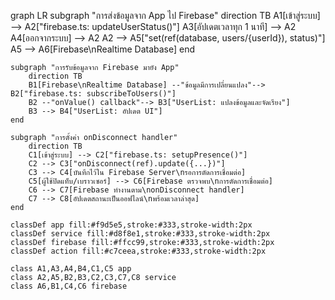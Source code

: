 graph LR
subgraph "การส่งข้อมูลจาก App ไป Firebase"
direction TB
A1[เข้าสู่ระบบ] --> A2["firebase.ts: updateUserStatus()"]
A3[อัปเดตเวลาทุก 1 นาที] --> A2
A4[ออกจากระบบ] --> A2
A2 --> A5["set(ref(database, users/{userId}), status)"]
A5 --> A6[Firebase\nRealtime Database]
end

    subgraph "การรับข้อมูลจาก Firebase มายัง App"
        direction TB
        B1[Firebase\nRealtime Database] --"ข้อมูลมีการเปลี่ยนแปลง"--> B2["firebase.ts: subscribeToUsers()"]
        B2 --"onValue() callback"--> B3["UserList: แปลงข้อมูลและจัดเรียง"]
        B3 --> B4["UserList: อัปเดต UI"]
    end

    subgraph "การตั้งค่า onDisconnect handler"
        direction TB
        C1[เข้าสู่ระบบ] --> C2["firebase.ts: setupPresence()"]
        C2 --> C3["onDisconnect(ref).update({...})"]
        C3 --> C4[บันทึกไว้ใน Firebase Server\nรอการตัดการเชื่อมต่อ]
        C5[ผู้ใช้ปิดแท็บ/เบราวเซอร์] --> C6[Firebase ตรวจพบ\nการตัดการเชื่อมต่อ]
        C6 --> C7[Firebase ทำงานตาม\nonDisconnect handler]
        C7 --> C8[อัปเดตสถานะเป็นออฟไลน์\nพร้อมเวลาล่าสุด]
    end

    classDef app fill:#f9d5e5,stroke:#333,stroke-width:2px
    classDef service fill:#d8f8e1,stroke:#333,stroke-width:2px
    classDef firebase fill:#ffcc99,stroke:#333,stroke-width:2px
    classDef action fill:#c7ceea,stroke:#333,stroke-width:2px

    class A1,A3,A4,B4,C1,C5 app
    class A2,A5,B2,B3,C2,C3,C7,C8 service
    class A6,B1,C4,C6 firebase
